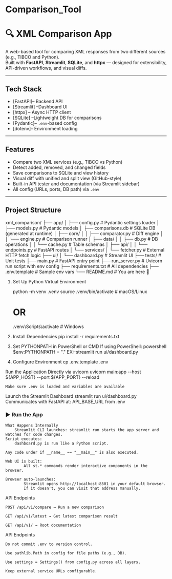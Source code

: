 # Comparison_Tool

# 🔍 XML Comparison App

A web-based tool for comparing XML responses from two different sources (e.g., TIBCO and Python).  
Built with **FastAPI**, **Streamlit**, **SQLite**, and **httpx** — designed for extensibility, API-driven workflows, and visual diffs.

---

##  Tech Stack

- [FastAPI]– Backend API
- [Streamlit] –Dashboard UI
- [httpx] – Async HTTP client
- [SQLite] –Lightweight DB for comparisons
- [Pydantic]– `.env`-based config
- [dotenv]– Environment loading

---

##  Features

-  Compare two XML services (e.g., TIBCO vs Python)
-  Detect added, removed, and changed fields
-  Save comparisons to SQLite and view history
-  Visual diff with unified and split view (GitHub-style)
-  Built-in API tester and documentation (via Streamlit sidebar)
-  All config (URLs, ports, DB path) via `.env`

---

##  Project Structure

xml_comparison/
├── app/
│ ├── config.py # Pydantic settings loader
│ ├── models.py # Pydantic models
│ ├── comparisons.db # SQLite DB (generated at runtime)
│ ├── core/
│ │ ├── comparator.py # Diff engine
│ │ └── engine.py # Comparison runner
│ ├── data/
│ │ ├── db.py # DB operations
│ │ └── cache.py # Table schemas
│ ├── api/
│ │ └── endpoints.py # FastAPI routes
│ └── services/
│ └── fetcher.py # External HTTP fetch logic
├── ui/
│ └── dashboard.py # Streamlit UI
├── tests/ # Unit tests
├── main.py # FastAPI entry point
├── run_server.py # Uvicorn run script with env config
├── requirements.txt # All dependencies
├── .env.template # Sample env vars
└── README.md # You are here 📄

1. Set Up Python Virtual Environment

    python -m venv .venv
    source .venv/bin/activate       # macOS/Linux
    # OR
    .venv\Scripts\activate # Windows

2. Install Dependencies
    pip install -r requirements.txt

3. Set PYTHONPATH in PowerShell or CMD
    If using PowerShell:
        powershell
            $env:PYTHONPATH = "."
               EX:-streamlit run ui/dashboard.py
4. Configure Environment
    cp .env.template .env

Run the Application
    Directly via uvicorn
        uvicorn main:app --host ${APP_HOST} --port ${APP_PORT} --reload
    
    Make sure .env is loaded and variables are available

Launch the Streamlit Dashboard
    streamlit run ui/dashboard.py
    Communicates with FastAPI at: API_BASE_URL from .env

### ▶️ Run the App
    What Happens Internally
	    Streamlit CLI launches: streamlit run starts the app server and watches for code changes.
    Script executes:
	    dashboard.py is run like a Python script.
    
    Any code under if __name__ == "__main__" is also executed.
    
    Web UI is built:
            All st.* commands render interactive components in the browser.
    
    Browser auto-launches:
            Streamlit opens http://localhost:8501 in your default browser.
            If it doesn't, you can visit that address manually.

API Endpoints
    
    POST /api/v1/compare → Run a new comparison

    GET /api/v1/latest → Get latest comparison result

    GET /api/v1/ → Root documentation

API Endpoints
    
    Do not commit .env to version control.

    Use pathlib.Path in config for file paths (e.g., DB).

    Use settings = Settings() from config.py across all layers.

    Keep external service URLs configurable.
